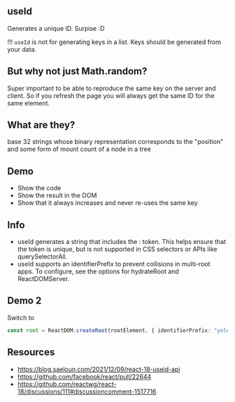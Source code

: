 ## useId

Generates a unique ID. Surpise :D

!!! `useId` is not for generating keys in a list. Keys should be generated from your data.

## But why not just Math.random?

Super important to be able to reproduce the same key on the server and client. So if you refresh the page you will always get the same ID for the same element.

## What are they?

base 32 strings whose binary representation corresponds to the "position" and some form of mount count of a node in a tree

## Demo

- Show the code
- Show the result in the DOM
- Show that it always increases and never re-uses the same key

## Info

- useId generates a string that includes the : token. This helps ensure that the token is unique, but is not supported in CSS selectors or APIs like querySelectorAll.
- useId supports an identifierPrefix to prevent collisions in multi-root apps. To configure, see the options for hydrateRoot and ReactDOMServer.

## Demo 2

Switch to

```ts
const root = ReactDOM.createRoot(rootElement, { identifierPrefix: "yolo-" });
```

## Resources

- https://blog.saeloun.com/2021/12/09/react-18-useid-api
- https://github.com/facebook/react/pull/22644
- https://github.com/reactwg/react-18/discussions/111#discussioncomment-1517716
